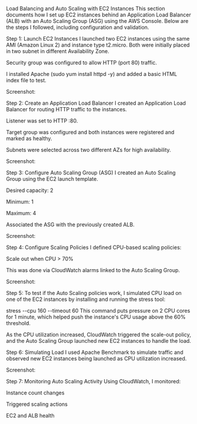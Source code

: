 Load Balancing and Auto Scaling with EC2 Instances
This section documents how I set up EC2 instances behind an Application Load Balancer (ALB) with an Auto Scaling Group (ASG) using the AWS Console. Below are the steps I followed, including configuration and validation.

Step 1: Launch EC2 Instances
I launched two EC2 instances using the same AMI (Amazon Linux 2) and instance type t2.micro. Both were initially placed in two subnet in different Availability Zone.

Security group was configured to allow HTTP (port 80) traffic.

I installed Apache (sudo yum install httpd -y) and added a basic HTML index file to test.

Screenshot:


Step 2: Create an Application Load Balancer
I created an Application Load Balancer for routing HTTP traffic to the instances.

Listener was set to HTTP :80.

Target group was configured and both instances were registered and marked as healthy.

Subnets were selected across two different AZs for high availability.

Screenshot:


Step 3: Configure Auto Scaling Group (ASG)
I created an Auto Scaling Group using the EC2 launch template.

Desired capacity: 2

Minimum: 1

Maximum: 4

Associated the ASG with the previously created ALB.

Screenshot:


Step 4: Configure Scaling Policies
I defined CPU-based scaling policies:

Scale out when CPU > 70%

This was done via CloudWatch alarms linked to the Auto Scaling Group.

Screenshot:


Step 5: To test if the Auto Scaling policies work, I simulated CPU load on one of the EC2 instances by installing and running the stress tool:

stress --cpu 160 --timeout 60
This command puts pressure on 2 CPU cores for 1 minute, which helped push the instance's CPU usage above the 60% threshold.

As the CPU utilization increased, CloudWatch triggered the scale-out policy, and the Auto Scaling Group launched new EC2 instances to handle the load.

Step 6: Simulating Load
I used Apache Benchmark to simulate traffic and observed new EC2 instances being launched as CPU utilization increased.

Screenshot:


Step 7: Monitoring Auto Scaling Activity
Using CloudWatch, I monitored:

Instance count changes

Triggered scaling actions

EC2 and ALB health